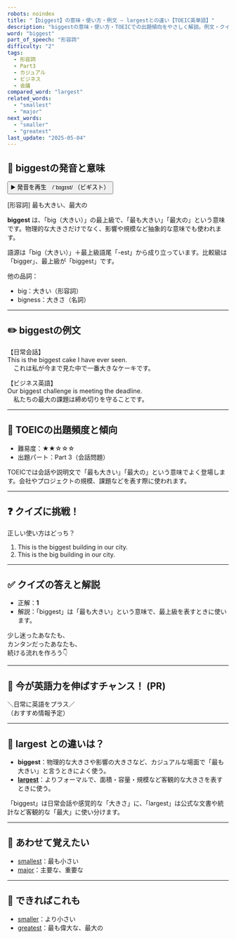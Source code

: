```yaml
---
robots: noindex
title: "【biggest】の意味・使い方・例文 ― largestとの違い【TOEIC英単語】"
description: "biggestの意味・使い方・TOEICでの出題傾向をやさしく解説。例文・クイズ付きでlargestとの違いもわかりやすく学べます。"
word: "biggest"
part_of_speech: "形容詞"
difficulty: "2"
tags:
  - 形容詞
  - Part3
  - カジュアル
  - ビジネス
  - 会議
compared_word: "largest"
related_words:
  - "smallest"
  - "major"
next_words:
  - "smaller"
  - "greatest"
last_update: "2025-05-04"
---
```


## 🔰 biggestの発音と意味

<button class="play-audio" onclick="playTTS('biggest')">
  <span class="play-audio-main">
    ▶️ 発音を再生　/ˈbɪɡɪst/
  </span>
  <span class="play-audio-sub">
    （ビギスト）
  </span>
</button>

[形容詞] 最も大きい、最大の

**biggest** は、「big（大きい）」の最上級で、「最も大きい」「最大の」という意味です。物理的な大きさだけでなく、影響や規模など抽象的な意味でも使われます。

語源は「big（大きい）」＋最上級語尾「-est」から成り立っています。比較級は「bigger」、最上級が「biggest」です。

他の品詞：  
- big：大きい（形容詞）
- bigness：大きさ（名詞）

---

## ✏️ biggestの例文

【日常会話】  
This is the biggest cake I have ever seen.  
　これは私が今まで見た中で一番大きなケーキです。

【ビジネス英語】  
Our biggest challenge is meeting the deadline.  
　私たちの最大の課題は締め切りを守ることです。

---

## 🎯 TOEICの出題頻度と傾向

- 難易度：★★☆☆☆
- 出題パート：Part 3（会話問題）

TOEICでは会話や説明文で「最も大きい」「最大の」という意味でよく登場します。会社やプロジェクトの規模、課題などを表す際に使われます。

---

## ❓ クイズに挑戦！

正しい使い方はどっち？

1. This is the biggest building in our city.  
2. This is the big building in our city.

---

## ✅ クイズの答えと解説

- 正解：**1**
- 解説：「biggest」は「最も大きい」という意味で、最上級を表すときに使います。

少し迷ったあなたも、  
カンタンだったあなたも、  
続ける流れを作ろう👇️

---

## 🚀 今が英語力を伸ばすチャンス！ (PR)

<div class="info-center">
＼日常に英語をプラス／<br>  
（おすすめ情報予定）
</div>

---

## 🤔  largest との違いは？

- **biggest**：物理的な大きさや影響の大きさなど、カジュアルな場面で「最も大きい」と言うときによく使う。
- **[largest](/largest)**：よりフォーマルで、面積・容量・規模など客観的な大きさを表すときに使う。

「biggest」は日常会話や感覚的な「大きさ」に、「largest」は公式な文書や統計など客観的な「最大」に使い分けます。

---

## 🧩 あわせて覚えたい

- [smallest](/smallest)：最も小さい
- [major](/major)：主要な、重要な

---

## 📖 できればこれも

- [smaller](/smaller)：より小さい
- [greatest](/greatest)：最も偉大な、最大の

<!-- cvid: aid26_bid23 -->
